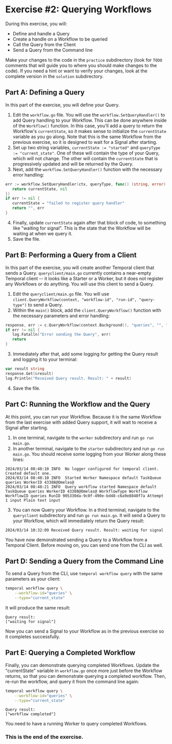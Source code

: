 # Exercise #2: Querying Workflows

During this exercise, you will:

- Define and handle a Query
- Create a handle on a Workflow to be queried
- Call the Query from the Client
- Send a Query from the Command line

Make your changes to the code in the `practice` subdirectory (look for
`TODO` comments that will guide you to where you should make changes to
the code). If you need a hint or want to verify your changes, look at
the complete version in the `solution` subdirectory.

## Part A: Defining a Query

In this part of the exercise, you will define your Query.

1. Edit the `workflow.go` file. You will use the `workflow.SetQueryHandler()` to add Query handling to your Workflow. This can be done anywhere inside of the `Workflow()` function. In this case, you'll add a query to return the Workflow's `currentState`, so it makes sense to initialize the `currentState` variable as you go along. Note that this is the same Workflow from the previous exercise, so it is designed to wait for a Signal after starting.
2. Set up two string variables, `currentState := "started"` and `queryType := "current_state"`. One of these will contain the type of your Query, which will not change. The other will contain the `currentState` that is progressively updated and will be returned by the Query.
3. Next, add the `workflow.SetQueryHandler()` function with the necessary error handling:

```go
err := workflow.SetQueryHandler(ctx, queryType, func() (string, error) {
   return currentState, nil
})
if err != nil {
   currentState = "failed to register query handler"
   return "", err
}
```

4. Finally, update `currentState` again after that block of code, to something like "waiting for signal". This is the state that the Workflow will be waiting at when we query it.
5. Save the file.

## Part B: Performing a Query from a Client

In this part of the exercise, you will create another Temporal client that sends a Query. `queryclient/main.go` currently contains a near-empty Temporal client -- it looks like a Starter or a Worker, but it does not register any Workflows or do anything. You will use this client to send a Query.

1. Edit the `queryclient/main.go` file. You will use `client.QueryWorkflow(context, "workflow-id", "run-id", "query-type")` to send a Query.
2. Within the `main()` block, add the `client.QueryWorkflow()` function with the necessary parameters and error handling:

```go
response, err := c.QueryWorkflow(context.Background(), "queries", "", "current_state")
if err != nil {
   log.Fatalln("Error sending the Query", err)
   return
}
```

3. Immediately after that, add some logging for getting the Query result and logging it to your terminal:

```go
var result string
response.Get(&result)
log.Println("Received Query result. Result: " + result)
```

4. Save the file.

## Part C: Running the Workflow and the Query

At this point, you can run your Workflow. Because it is the same Workflow from the last exercise with added Query support, it will wait to receive a Signal after starting.

1. In one terminal, navigate to the `worker` subdirectory and run `go run main.go`.
2. In another terminal, navigate to the `starter` subdirectory and run `go run main.go`. You should receive some logging from your Worker along these lines:

```
2024/03/14 08:48:10 INFO  No logger configured for temporal client. Created default one.
2024/03/14 08:48:10 INFO  Started Worker Namespace default TaskQueue queries WorkerID 43388@Omelas@
2024/03/14 08:48:21 INFO  Query workflow started Namespace default TaskQueue queries WorkerID 43388@Omelas@ WorkflowType Workflow WorkflowID queries RunID 905330da-9c0f-490e-bd48-c6a9e8840f7a Attempt 1 input Plain text input
```

3. You can now Query your Workflow. In a third terminal, navigate to the `queryclient` subdirectory and run `go run main.go`. It will send a Query to your Workflow, which will immediately return the Query result:

```
2024/03/14 10:32:09 Received Query result. Result: waiting for signal
```

You have now demonstrated sending a Query to a Workflow from a Temporal Client. Before moving on, you can send one from the CLI as well. 

## Part D: Sending a Query from the Command Line

To send a Query from the CLI, use `temporal workflow query` with the same parameters as your client:

```bash
temporal workflow query \
    --workflow-id="queries" \
    --type="current_state"
```

It will produce the same result:

```
Query result:
["waiting for signal"]
```

Now you can send a Signal to your Workflow as in the previous exercise so it completes successfully.

## Part E: Querying a Completed Workflow

Finally, you can demonstrate querying completed Workflows. Update the "currentState" variable in `workflow.go` once more just before the Workflow returns, so that you can demonstrate querying a completed workflow. Then, re-run the workflow, and query it from the command line again:

```bash
temporal workflow query \
    --workflow-id="queries" \
    --type="current_state"
```

```
Query result:
["workflow completed"]
```

You need to have a running Worker to query completed Workflows.

### This is the end of the exercise.
